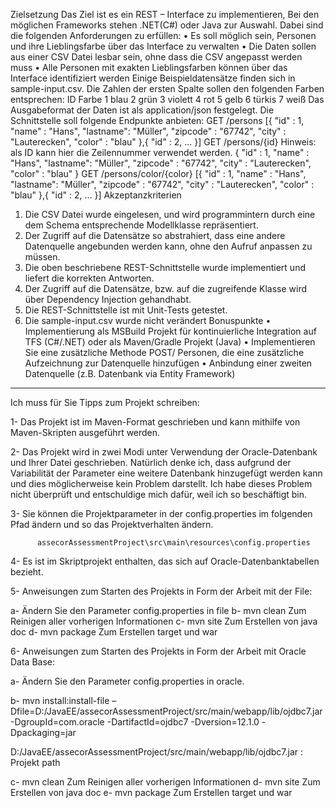 Zielsetzung
Das Ziel ist es ein REST – Interface zu implementieren, Bei den möglichen Frameworks stehen .NET(C#) oder Java zur Auswahl. Dabei sind die folgenden Anforderungen zu erfüllen:
•	Es soll möglich sein, Personen und ihre Lieblingsfarbe über das Interface zu verwalten
•	Die Daten sollen aus einer CSV Datei lesbar sein, ohne dass die CSV angepasst werden muss
•	Alle Personen mit exakten Lieblingsfarben können über das Interface identifiziert werden
Einige Beispieldatensätze finden sich in sample-input.csv. Die Zahlen der ersten Spalte sollen den folgenden Farben entsprechen:
ID	Farbe
1	blau
2	grün
3	violett
4	rot
5	gelb
6	türkis
7	weiß
Das Ausgabeformat der Daten ist als application/json festgelegt. Die Schnittstelle soll folgende Endpunkte anbieten:
GET /persons
[{
"id" : 1,
"name" : "Hans",
"lastname": "Müller",
"zipcode" : "67742",
"city" : "Lauterecken",
"color" : "blau"
},{
"id" : 2,
...
}]
GET /persons/{id}
Hinweis: als ID kann hier die Zeilennummer verwendet werden.
{
"id" : 1,
"name" : "Hans",
"lastname": "Müller",
"zipcode" : "67742",
"city" : "Lauterecken",
"color" : "blau"
}
GET /persons/color/{color}
[{
"id" : 1,
"name" : "Hans",
"lastname": "Müller",
"zipcode" : "67742",
"city" : "Lauterecken",
"color" : "blau"
},{
"id" : 2,
...
}]
Akzeptanzkriterien
1.	Die CSV Datei wurde eingelesen, und wird programmintern durch eine dem Schema entsprechende Modellklasse repräsentiert.
2.	Der Zugriff auf die Datensätze so abstrahiert, dass eine andere Datenquelle angebunden werden kann, ohne den Aufruf anpassen zu müssen.
3.	Die oben beschriebene REST-Schnittstelle wurde implementiert und liefert die korrekten Antworten.
4.	Der Zugriff auf die Datensätze, bzw. auf die zugreifende Klasse wird über Dependency Injection gehandhabt.
5.	Die REST-Schnittstelle ist mit Unit-Tests getestet.
6.	Die sample-input.csv wurde nicht verändert
Bonuspunkte
•	Implementierung als MSBuild Projekt für kontinuierliche Integration auf TFS (C#/.NET) oder als Maven/Gradle Projekt (Java)
•	Implementieren Sie eine zusätzliche Methode POST/ Personen, die eine zusätzliche Aufzeichnung zur Datenquelle hinzufügen
•	Anbindung einer zweiten Datenquelle (z.B. Datenbank via Entity Framework)
--------------------------------------------------------------------------------------------------------------------------------------------------

Ich muss für Sie Tipps zum Projekt schreiben:


1- Das Projekt ist im Maven-Format geschrieben und kann mithilfe von Maven-Skripten ausgeführt werden.


2- Das Projekt wird in zwei Modi unter Verwendung der Oracle-Datenbank und Ihrer Datei geschrieben. Natürlich denke ich, dass aufgrund der Variabilität der Parameter eine weitere Datenbank hinzugefügt werden kann und dies möglicherweise kein Problem darstellt. Ich habe dieses Problem nicht überprüft und entschuldige mich dafür, weil ich so beschäftigt bin.

3- Sie können die Projektparameter in der config.properties im folgenden Pfad ändern und so das Projektverhalten ändern.

          assecorAssessmentProject\src\main\resources\config.properties

4- Es ist im Skriptprojekt enthalten, das sich auf Oracle-Datenbanktabellen bezieht.

5- Anweisungen zum Starten des Projekts in Form der Arbeit mit der File:

a- Ändern Sie den Parameter config.properties in file
b-  mvn clean                 Zum Reinigen aller vorherigen Informationen
c-  mvn site                    Zum Erstellen von java doc
d-  mvn package           Zum Erstellen  target und war 




6- Anweisungen zum Starten des Projekts in Form der Arbeit mit Oracle Data Base:

a- Ändern Sie den Parameter config.properties in oracle.

b- mvn install:install-file
 –Dfile=D:/JavaEE/assecorAssessmentProject/src/main/webapp/lib/ojdbc7.jar 
-DgroupId=com.oracle -DartifactId=ojdbc7 -Dversion=12.1.0 -Dpackaging=jar

D:/JavaEE/assecorAssessmentProject/src/main/webapp/lib/ojdbc7.jar  :  Projekt path

c-  mvn clean                 Zum Reinigen aller vorherigen Informationen
d-  mvn site                    Zum Erstellen von java doc
e-  mvn package             Zum Erstellen  target und war 
